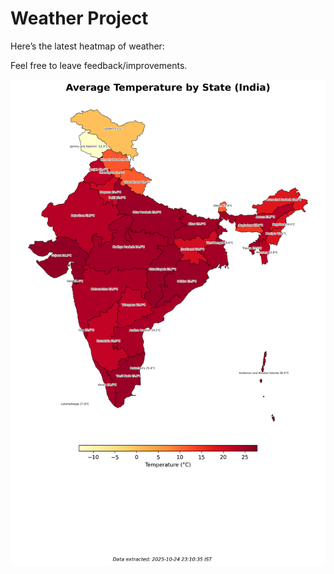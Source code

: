 # Weather Project

Here’s the latest heatmap of weather:

Feel free to leave feedback/improvements.

![India Heatmap](docs/assets/india_heatmap.png?v=FBBA15)

